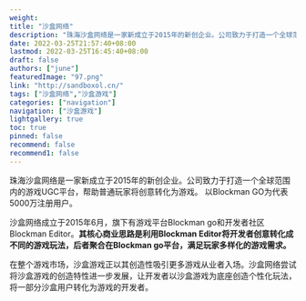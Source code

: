 ```yaml
---
weight: 
title: "沙盒网络"
description: "珠海沙盒网络是一家新成立于2015年的新创企业。公司致力于打造一个全球范围内的游戏UGC平台，帮助普通玩家将创意转化为游戏。 以Blockman GO为代表5000万注册用户。"
date: 2022-03-25T21:57:40+08:00
lastmod: 2022-03-25T16:45:40+08:00
draft: false
authors: ["june"]
featuredImage: "97.png"
link: "http://sandboxol.cn/"
tags: ["沙盒网络","沙盒游戏"]
categories: ["navigation"]
navigation: ["沙盒游戏"]
lightgallery: true
toc: true
pinned: false
recommend: false
recommend1: false
---
```

珠海沙盒网络是一家新成立于2015年的新创企业。公司致力于打造一个全球范围内的游戏UGC平台，帮助普通玩家将创意转化为游戏。 以Blockman GO为代表5000万注册用户。

沙盒网络成立于2015年6月，旗下有游戏平台Blockman go和开发者社区Blockman Editor。**其核心商业思路是利用Blockman Editor将开发者创意转化成不同的游戏玩法，后者聚合在Blockman go平台，满足玩家多样化的游戏需求。**

在整个游戏市场，沙盒游戏正以其创造性吸引更多游戏从业者入场。沙盒网络尝试将沙盒游戏的创造特性进一步发展，让开发者以沙盒游戏为底座创造个性化玩法，将一部分沙盒用户转化为游戏的开发者。